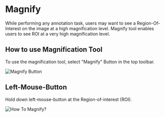 # Magnify
While performing any annotation task, users may want to see a Region-Of-Interest on the image at a high magnification level. Magnify tool enables users to see ROI at a very high magnification level.

## How to use Magnification Tool

To use the magnification tool, select "Magnify" Button in the top toolbar.

![Magnify Button](/assets/images/1d8a12d-Magnify.png)



## Left-Mouse-Button

Hold down left-mouse-button at the Region-of-interest (ROI).

![How To Magnify?](/assets/images/3bc0bc4-HowToMagnify_-_Edited.gif)
